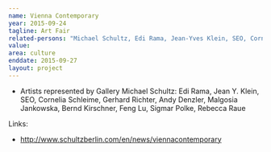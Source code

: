 ```yaml
---
name: Vienna Contemporary
year: 2015-09-24
tagline: Art Fair
related-persons: "Michael Schultz, Edi Rama, Jean-Yves Klein, SEO, Cornelia Schleime, Gerhard Richter, Andy Denzler, Malgosia Jankowska, Bernd Kirschner, Feng Lu, Sigmar Polke, Rebecca Raue"
value:
area: culture
enddate: 2015-09-27
layout: project
---
```

* Artists represented by Gallery Michael Schultz: Edi Rama, Jean Y. Klein, SEO, Cornelia Schleime, Gerhard Richter, Andy Denzler, Malgosia Jankowska, Bernd Kirschner, Feng Lu, Sigmar Polke, Rebecca Raue

Links:
* <http://www.schultzberlin.com/en/news/viennacontemporary>
